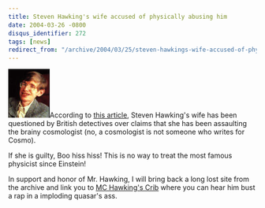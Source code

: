 ```yaml
---
title: Steven Hawking's wife accused of physically abusing him
date: 2004-03-26 -0800
disqus_identifier: 272
tags: [news]
redirect_from: "/archive/2004/03/25/steven-hawkings-wife-accused-of-physically-abusing-him.aspx/"
---
```


![](/images/steven_hawking.jpg)According to [this
article](http://news.com.au/common/story_page/0,4057,9075388%5E13780,00.html),
Steven Hawking's wife has been questioned by British detectives over
claims that she has been assaulting the brainy cosmologist (no, a
cosmologist is not someone who writes for Cosmo).

If she is guilty, Boo hiss hiss! This is no way to treat the most famous
physicist since Einstein!

In support and honor of Mr. Hawking, I will bring back a long lost site
from the archive and link you to [MC Hawking's
Crib](http://www.mchawking.com/) where you can hear him bust a rap in a
imploding quasar's ass.

